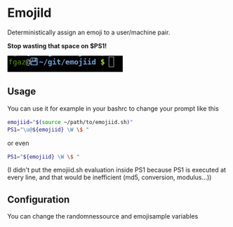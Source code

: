# EmojiId

Deterministically assign an emoji to a user/machine pair.

**Stop wasting that space on $PS1!**

![screenshot](screenshot.png)

## Usage

You can use it for example in your bashrc to change your prompt
like this

```bash
emojiid="$(source ~/path/to/emojiid.sh)"
PS1="\u@${emojiid} \W \$ "
```

or even

```bash
PS1="${emojiid} \W \$ "
```

(I didn't put the emojiid.sh evaluation inside PS1
because PS1 is executed at every line, and that would
be inefficient (md5, conversion, modulus...))

## Configuration

You can change the randomnessource and emojisample variables

